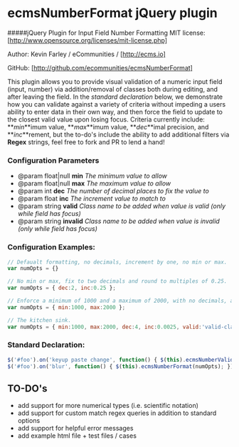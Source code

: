 # ecmsNumberFormat jQuery plugin
#####jQuery Plugin for Input Field Number Formatting
MIT license: [http://www.opensource.org/licenses/mit-license.php]

Author: Kevin Farley / eCommunities / [http://ecms.io]

GitHub: [http://github.com/ecommunities/ecmsNumberFormat]

This plugin allows you to provide visual validation of a numeric input field (input, number) via addition/removal of classes both during editing, and after leaving the field.  In the *standard declaration* below, we 
demonstrate how you can validate against a variety of criteria without impeding a users ability to enter data in their own way, and then force the field to update to the closest valid value upon losing focus.  Criteria 
currently include: **_min_**imum value, **_max_**imum value, **_dec_**imal precision, and **_inc_**rement, but the to-do's include the ability to add additional filters via **Regex** strings, feel free to fork and PR 
to lend a hand!

### Configuration Parameters
- @param float|null **min** *The minimum value to allow*
- @param float|null **max** *The maximum value to allow*
- @param int **dec** *The number of decimal places to fix the value to*
- @param float **inc** *The increment value to match to*
- @param string **valid** *Class name to be added when value is valid (only while field has focus)*
- @param string **invalid** *Class name to be added when value is invalid (only while field has focus)*

### Configuration Examples:
```javascript
// Defaualt formatting, no decimals, increment by one, no min or max.
var numOpts = {}					

// No min or max, fix to two decimals and round to multiples of 0.25.	
var numOpts = { dec:2, inc:0.25 };

// Enforce a minimum of 1000 and a maximum of 2000, with no decimals, and increment by one.
var numOpts = { min:1000, max:2000 };

// The kitchen sink.
var numOpts = { min:1000, max:2000, dec:4, inc:0.0025, valid:'valid-class', invalid:'invalid-class' };
```

### Standard Declaration:
```javascript
$('#foo').on('keyup paste change', function() { $(this).ecmsNumberValidate(numOpts); });
$('#foo').on('blur', function() { $(this).ecmsNumberFormat(numOpts); }).blur();
```

## TO-DO's

- add support for more numerical types (i.e. scientific notation)
- add support for custom match regex queries in addition to standard options
- add support for helpful error messages
- add example html file + test files / cases
